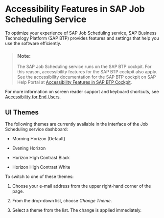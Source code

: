 <!-- loio12aa90f03da2489d8641384693c934ac -->

# Accessibility Features in SAP Job Scheduling Service

To optimize your experience of SAP Job Scheduling service, SAP Business Technology Platform \(SAP BTP\) provides features and settings that help you use the software efficiently.



> ### Note:  
> The SAP Job Scheduling service runs on the SAP BTP cockpit. For this reason, accessibility features for the SAP BTP cockpit also apply. See the accessibility documentation for the SAP BTP cockpit on SAP Help Portal at [Accessibility Features in SAP BTP Cockpit](https://help.sap.com/docs/BTP/65de2977205c403bbc107264b8eccf4b/8153bc43bc7d44009549b375ed5c9632.html).

For more information on screen reader support and keyboard shortcuts, see [Accessibility for End Users](https://help.sap.com/docs/SAPUI5/bc5a64aac808463baa95b4230f221716/f562835d0b4e44129aa24a17551a0baa.html).



<a name="loio12aa90f03da2489d8641384693c934ac__section_pfk_g3w_jfc"/>

## UI Themes

The following themes are currently available in the interface of the Job Scheduling service dashboard:

-   Morning Horizon \(Default\)

-   Evening Horizon

-   Horizon High Contrast Black

-   Horizon High Contrast White


To switch to one of these themes:

1.  Choose your e-mail address from the upper right-hand corner of the page.

2.  From the drop-down list, choose *Change Theme*.

3.  Select a theme from the list. The change is applied immediately.


